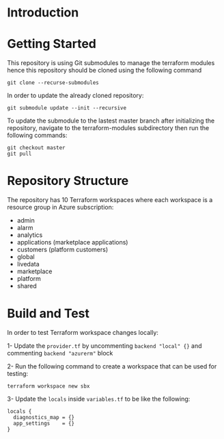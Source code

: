 # Introduction

# Getting Started

This repository is using Git submodules to manage the terraform modules hence this repository should be cloned using the following command

```
git clone --recurse-submodules
```

In order to update the already cloned repository:

```
git submodule update --init --recursive
```

To update the submodule to the lastest master branch after initializing the repository, navigate to the terraform-modules subdirectory then run the following commands:

```
git checkout master
git pull
```

# Repository Structure

The repository has 10 Terraform workspaces where each workspace is a resource group in Azure subscription:

- admin
- alarm
- analytics
- applications (marketplace applications)
- customers (platform customers)
- global
- livedata
- marketplace
- platform
- shared

# Build and Test

In order to test Terraform workspace changes locally:

1- Update the `provider.tf` by uncommenting `backend "local" {}` and commenting `backend "azurerm"` block

2- Run the following command to create a workspace that can be used for testing:

```
terraform workspace new sbx
```

3- Update the `locals` inside `variables.tf` to be like the following:

```
locals {
  diagnostics_map = {}
  app_settings    = {}
}
```
